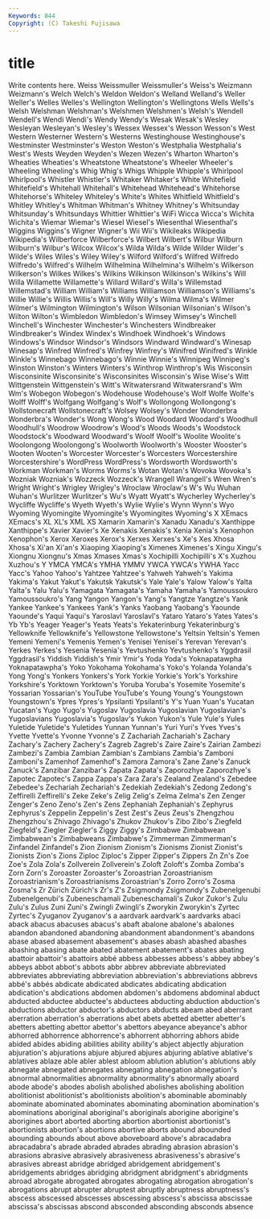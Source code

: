 ```yaml
---
Keywords: 844 
Copyright: (C) Takeshi Fujisawa
---
```


# title

Write contents here.
 Weiss Weissmuller Weissmuller's Weiss's
Weizmann Weizmann's Welch Welch's Weldon Weldon's Welland Welland's Weller Weller's
Welles Welles's Wellington Wellington's Wellingtons Wells Wells's Welsh Welshman Welshman's
Welshmen Welshmen's Welsh's Wendell Wendell's Wendi Wendi's Wendy Wendy's Wesak
Wesak's Wesley Wesleyan Wesleyan's Wesley's Wessex Wessex's Wesson Wesson's West
Western Westerner Western's Westerns Westinghouse Westinghouse's Westminster Westminster's Weston Weston's
Westphalia Westphalia's West's Wests Weyden Weyden's Wezen Wezen's Wharton Wharton's
Wheaties Wheaties's Wheatstone Wheatstone's Wheeler Wheeler's Wheeling Wheeling's Whig Whig's
Whigs Whipple Whipple's Whirlpool Whirlpool's Whistler Whistler's Whitaker Whitaker's White
Whitefield Whitefield's Whitehall Whitehall's Whitehead Whitehead's Whitehorse Whitehorse's Whiteley Whiteley's
White's Whites Whitfield Whitfield's Whitley Whitley's Whitman Whitman's Whitney Whitney's
Whitsunday Whitsunday's Whitsundays Whittier Whittier's WiFi Wicca Wicca's Wichita Wichita's
Wiemar Wiemar's Wiesel Wiesel's Wiesenthal Wiesenthal's Wiggins Wiggins's Wigner Wigner's
Wii Wii's Wikileaks Wikipedia Wikipedia's Wilberforce Wilberforce's Wilbert Wilbert's Wilbur
Wilburn Wilburn's Wilbur's Wilcox Wilcox's Wilda Wilda's Wilde Wilder Wilder's
Wilde's Wiles Wiles's Wiley Wiley's Wilford Wilford's Wilfred Wilfredo Wilfredo's
Wilfred's Wilhelm Wilhelmina Wilhelmina's Wilhelm's Wilkerson Wilkerson's Wilkes Wilkes's Wilkins
Wilkinson Wilkinson's Wilkins's Will Willa Willamette Willamette's Willard Willard's Willa's
Willemstad Willemstad's William William's Williams Williamson Williamson's Williams's Willie Willie's
Willis Willis's Will's Willy Willy's Wilma Wilma's Wilmer Wilmer's Wilmington
Wilmington's Wilson Wilsonian Wilsonian's Wilson's Wilton Wilton's Wimbledon Wimbledon's Wimsey
Wimsey's Winchell Winchell's Winchester Winchester's Winchesters Windbreaker Windbreaker's Windex Windex's
Windhoek Windhoek's Windows Windows's Windsor Windsor's Windsors Windward Windward's Winesap
Winesap's Winfred Winfred's Winfrey Winfrey's Winifred Winifred's Winkle Winkle's Winnebago
Winnebago's Winnie Winnie's Winnipeg Winnipeg's Winston Winston's Winters Winters's Winthrop
Winthrop's Wis Wisconsin Wisconsinite Wisconsinite's Wisconsinites Wisconsin's Wise Wise's Witt
Wittgenstein Wittgenstein's Witt's Witwatersrand Witwatersrand's Wm Wm's Wobegon Wobegon's Wodehouse
Wodehouse's Wolf Wolfe Wolfe's Wolff Wolff's Wolfgang Wolfgang's Wolf's Wollongong
Wollongong's Wollstonecraft Wollstonecraft's Wolsey Wolsey's Wonder Wonderbra Wonderbra's Wonder's Wong
Wong's Wood Woodard Woodard's Woodhull Woodhull's Woodrow Woodrow's Wood's Woods
Woods's Woodstock Woodstock's Woodward Woodward's Woolf Woolf's Woolite Woolite's Woolongong
Woolongong's Woolworth Woolworth's Wooster Wooster's Wooten Wooten's Worcester Worcester's Worcesters
Worcestershire Worcestershire's WordPress WordPress's Wordsworth Wordsworth's Workman Workman's Worms Worms's
Wotan Wotan's Wovoka Wovoka's Wozniak Wozniak's Wozzeck Wozzeck's Wrangell Wrangell's
Wren Wren's Wright Wright's Wrigley Wrigley's Wroclaw Wroclaw's W's Wu
Wuhan Wuhan's Wurlitzer Wurlitzer's Wu's Wyatt Wyatt's Wycherley Wycherley's Wycliffe
Wycliffe's Wyeth Wyeth's Wylie Wylie's Wynn Wynn's Wyo Wyoming Wyomingite
Wyomingite's Wyomingites Wyoming's X XEmacs XEmacs's XL XL's XML XS
Xamarin Xamarin's Xanadu Xanadu's Xanthippe Xanthippe's Xavier Xavier's Xe Xenakis
Xenakis's Xenia Xenia's Xenophon Xenophon's Xerox Xeroxes Xerox's Xerxes Xerxes's
Xe's Xes Xhosa Xhosa's Xi'an Xi'an's Xiaoping Xiaoping's Ximenes Ximenes's
Xingu Xingu's Xiongnu Xiongnu's Xmas Xmases Xmas's Xochipilli Xochipilli's X's
Xuzhou Xuzhou's Y YMCA YMCA's YMHA YMMV YWCA YWCA's YWHA
Yacc Yacc's Yahoo Yahoo's Yahtzee Yahtzee's Yahweh Yahweh's Yakima Yakima's
Yakut Yakut's Yakutsk Yakutsk's Yale Yale's Yalow Yalow's Yalta Yalta's
Yalu Yalu's Yamagata Yamagata's Yamaha Yamaha's Yamoussoukro Yamoussoukro's Yang Yangon
Yangon's Yang's Yangtze Yangtze's Yank Yankee Yankee's Yankees Yank's Yanks
Yaobang Yaobang's Yaounde Yaounde's Yaqui Yaqui's Yaroslavl Yaroslavl's Yataro Yataro's
Yates Yates's Yb Yb's Yeager Yeager's Yeats Yeats's Yekaterinburg Yekaterinburg's
Yellowknife Yellowknife's Yellowstone Yellowstone's Yeltsin Yeltsin's Yemen Yemeni Yemeni's Yemenis
Yemen's Yenisei Yenisei's Yerevan Yerevan's Yerkes Yerkes's Yesenia Yesenia's Yevtushenko
Yevtushenko's Yggdrasil Yggdrasil's Yiddish Yiddish's Ymir Ymir's Yoda Yoda's Yoknapatawpha
Yoknapatawpha's Yoko Yokohama Yokohama's Yoko's Yolanda Yolanda's Yong Yong's Yonkers
Yonkers's York Yorkie Yorkie's York's Yorkshire Yorkshire's Yorktown Yorktown's Yoruba
Yoruba's Yosemite Yosemite's Yossarian Yossarian's YouTube YouTube's Young Young's Youngstown
Youngstown's Ypres Ypres's Ypsilanti Ypsilanti's Y's Yuan Yuan's Yucatan Yucatan's
Yugo Yugo's Yugoslav Yugoslavia Yugoslavian Yugoslavian's Yugoslavians Yugoslavia's Yugoslav's Yukon
Yukon's Yule Yule's Yules Yuletide Yuletide's Yuletides Yunnan Yunnan's Yuri
Yuri's Yves Yves's Yvette Yvette's Yvonne Yvonne's Z Zachariah Zachariah's
Zachary Zachary's Zachery Zachery's Zagreb Zagreb's Zaire Zaire's Zairian Zambezi
Zambezi's Zambia Zambian Zambian's Zambians Zambia's Zamboni Zamboni's Zamenhof Zamenhof's
Zamora Zamora's Zane Zane's Zanuck Zanuck's Zanzibar Zanzibar's Zapata Zapata's
Zaporozhye Zaporozhye's Zapotec Zapotec's Zappa Zappa's Zara Zara's Zealand Zealand's
Zebedee Zebedee's Zechariah Zechariah's Zedekiah Zedekiah's Zedong Zedong's Zeffirelli Zeffirelli's
Zeke Zeke's Zelig Zelig's Zelma Zelma's Zen Zenger Zenger's Zeno
Zeno's Zen's Zens Zephaniah Zephaniah's Zephyrus Zephyrus's Zeppelin Zeppelin's Zest
Zest's Zeus Zeus's Zhengzhou Zhengzhou's Zhivago Zhivago's Zhukov Zhukov's Zibo
Zibo's Ziegfeld Ziegfeld's Ziegler Ziegler's Ziggy Ziggy's Zimbabwe Zimbabwean Zimbabwean's
Zimbabweans Zimbabwe's Zimmerman Zimmerman's Zinfandel Zinfandel's Zion Zionism Zionism's Zionisms
Zionist Zionist's Zionists Zion's Zions Ziploc Ziploc's Zipper Zipper's Zippers
Zn Zn's Zoe Zoe's Zola Zola's Zollverein Zollverein's Zoloft Zoloft's
Zomba Zomba's Zorn Zorn's Zoroaster Zoroaster's Zoroastrian Zoroastrianism Zoroastrianism's Zoroastrianisms
Zoroastrian's Zorro Zorro's Zosma Zosma's Zr Zürich Zürich's Zr's Z's
Zsigmondy Zsigmondy's Zubenelgenubi Zubenelgenubi's Zubeneschamali Zubeneschamali's Zukor Zukor's Zulu Zulu's
Zulus Zuni Zuni's Zwingli Zwingli's Zworykin Zworykin's Zyrtec Zyrtec's Zyuganov
Zyuganov's a aardvark aardvark's aardvarks abaci aback abacus abacuses abacus's
abaft abalone abalone's abalones abandon abandoned abandoning abandonment abandonment's abandons
abase abased abasement abasement's abases abash abashed abashes abashing abasing
abate abated abatement abatement's abates abating abattoir abattoir's abattoirs abbé
abbess abbesses abbess's abbey abbey's abbeys abbot abbot's abbots abbr
abbrev abbreviate abbreviated abbreviates abbreviating abbreviation abbreviation's abbreviations abbrevs abbé's
abbés abdicate abdicated abdicates abdicating abdication abdication's abdications abdomen abdomen's
abdomens abdominal abduct abducted abductee abductee's abductees abducting abduction abduction's
abductions abductor abductor's abductors abducts abeam abed aberrant aberration aberration's
aberrations abet abets abetted abetter abetter's abetters abetting abettor abettor's
abettors abeyance abeyance's abhor abhorred abhorrence abhorrence's abhorrent abhorring abhors
abide abided abides abiding abilities ability ability's abject abjectly abjuration
abjuration's abjurations abjure abjured abjures abjuring ablative ablative's ablatives ablaze
able abler ablest abloom ablution ablution's ablutions ably abnegate abnegated
abnegates abnegating abnegation abnegation's abnormal abnormalities abnormality abnormality's abnormally aboard
abode abode's abodes abolish abolished abolishes abolishing abolition abolitionist abolitionist's
abolitionists abolition's abominable abominably abominate abominated abominates abominating abomination abomination's
abominations aboriginal aboriginal's aboriginals aborigine aborigine's aborigines abort aborted aborting
abortion abortionist abortionist's abortionists abortion's abortions abortive aborts abound abounded
abounding abounds about above aboveboard above's abracadabra abracadabra's abrade abraded
abrades abrading abrasion abrasion's abrasions abrasive abrasively abrasiveness abrasiveness's abrasive's
abrasives abreast abridge abridged abridgement abridgement's abridgements abridges abridging abridgment
abridgment's abridgments abroad abrogate abrogated abrogates abrogating abrogation abrogation's abrogations
abrupt abrupter abruptest abruptly abruptness abruptness's abscess abscessed abscesses abscessing
abscess's abscissa abscissae abscissa's abscissas abscond absconded absconding absconds absence
